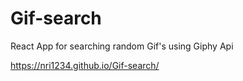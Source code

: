 # Gif-search
React App for searching random Gif's using Giphy Api

https://nri1234.github.io/Gif-search/
